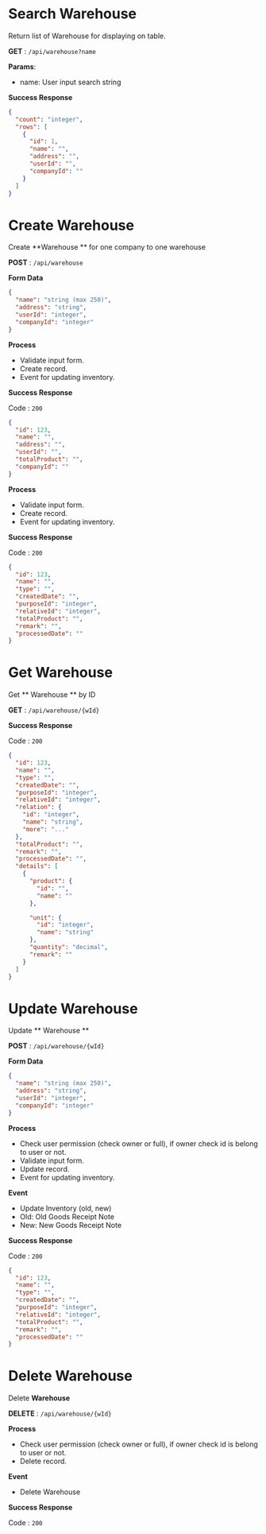 # Search Warehouse

Return list of Warehouse for displaying on table.

**GET** : `/api/warehouse?name`

**Params**:

 - name: User input search string

**Success Response**
```json
{
  "count": "integer",
  "rows": [
    {
      "id": 1,
      "name": "",
      "address": "",
      "userId": "",
      "companyId": ""
    }
  ]
}
```


# Create Warehouse

Create **Warehouse ** for one company to one warehouse

**POST** : `/api/warehouse`

**Form Data**

```json
{
  "name": "string (max 250)",
  "address": "string",
  "userId": "integer",
  "companyId": "integer"
}
```

**Process**

 - Validate input form.
 - Create record.
 - Event for updating inventory.

**Success Response**

Code : `200`

```json
{
  "id": 123,
  "name": "",
  "address": "",
  "userId": "",
  "totalProduct": "",
  "companyId": ""
}
```

**Process**

 - Validate input form.
 - Create record.
 - Event for updating inventory.

**Success Response**

Code : `200`

```json
{
  "id": 123,
  "name": "",
  "type": "",
  "createdDate": "",
  "purposeId": "integer",
  "relativeId": "integer",
  "totalProduct": "",
  "remark": "",
  "processedDate": ""
}
```

# Get Warehouse

Get ** Warehouse ** by ID

**GET** : `/api/warehouse/{wId}`

**Success Response**

Code : `200`

```json
{
  "id": 123,
  "name": "",
  "type": "",
  "createdDate": "",
  "purposeId": "integer",
  "relativeId": "integer",
  "relation": {
    "id": "integer",
    "name": "string",
    "more": "..."
  },
  "totalProduct": "",
  "remark": "",
  "processedDate": "",
  "details": [
    {
      "product": {
        "id": "",
        "name": ""
      },

      "unit": {
        "id": "integer",
        "name": "string"
      },
      "quantity": "decimal",
      "remark": ""
    }
  ]
}
```

# Update Warehouse

Update ** Warehouse **

**POST** : `/api/warehouse/{wId}`

**Form Data**

```json
{
  "name": "string (max 250)",
  "address": "string",
  "userId": "integer",
  "companyId": "integer"
}
```

**Process**
 - Check user permission (check owner or full), if owner check id is belong to user or not.
 - Validate input form.
 - Update record.
 - Event for updating inventory.

**Event**
 - Update Inventory (old, new)
 - Old: Old Goods Receipt Note
 - New: New Goods Receipt Note

**Success Response**

Code : `200`

```json
{
  "id": 123,
  "name": "",
  "type": "",
  "createdDate": "",
  "purposeId": "integer",
  "relativeId": "integer",
  "totalProduct": "",
  "remark": "",
  "processedDate": ""
}
```

# Delete Warehouse

Delete **Warehouse**

**DELETE** : `/api/warehouse/{wId}`

**Process**
 - Check user permission (check owner or full), if owner check id is belong to user or not.
 - Delete record.

**Event**
 - Delete Warehouse

**Success Response**

Code : `200`
